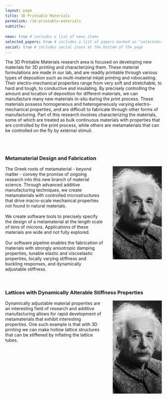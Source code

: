 ```yaml
---
layout: page
title: 3D Printable Materials
permalink: /3d-printable-materials
subtitle: 

news: true # includes a list of news items
selected_papers: true # includes a list of papers marked as "selected={true}"
social: true # includes social icons at the bottom of the page
---
```


The 3D Printable Materials research area is focused on developing new materials for 3D printing and characterizing them. These material formulations are made in our lab, and are readily printable through various types of deposition such as multi-material inkjet printing and robocasting. Their electro-mechanical properties range from very soft and stretchable, to hard and tough, to conductive and insulating. By precisely controlling the amount and location of deposition for different materials, we can manufacture many new materials in-situ during the print process. These materials possess homogeneous and heterogeneously varying electro-mechanical properties, and are difficult to fabricate through other forms of manufacturing. Part of this research involves characterizing the materials, some of which are treated as bulk continuous materials with properties that are controlled by the print process, while others are metamaterials that can be controlled on the fly by external stimuli.

<br/><br/>

### Metamaterial Design and Fabrication


<div style="display: flex;">
    <div style="flex: 2;padding-right: 30px;">
        The Greek roots of metamaterial - beyond matter - convey the promise of ongoing research into this new branch of material science. Through advanced additive manufacturing techniques, we create metamaterials with controlled microstructures that drive macro-scale mechanical properties not found in natural materials.
        <br/><br/>
        We create software tools to precisely specify the design of a metamaterial at the length scale of tens of microns. Applications of these materials are wide and not fully explored. 
        <br/><br/>
        Our software pipeline enables the fabrication of materials with strongly anisotropic damping properties, tunable elastic and viscoelastic properties, locally varying stiffness and buckling responses, and dynamically adjustable stiffness. 
    </div>
    <div style="flex: 1; margin-left: auto;">
        <img src="/assets/img/prof_pic.jpg" alt="Image Description" style="width: 300px; height: 300px; object-fit: cover;">
    </div>
</div>
<br/><br/>


### Lattices with Dynamically Alterable Stiffness Properties


<div style="display: flex;">
    <div style="flex: 2;padding-right: 30px;">
        Dynamically adjustable material properties are an interesting field of research and additive manufacturing allows for rapid development of metamaterials that exhibit interesting properties. One such example is that with 3D printing we can make hollow lattice structures that can be stiffened by inflating the lattice tubes.
    </div>
    <div style="flex: 1; margin-left: auto;">
        <img src="/assets/img/prof_pic.jpg" alt="Image Description" style="width: 300px; height: 300px; object-fit: cover;">
    </div>
</div>
<br/><br/>